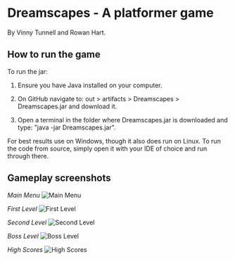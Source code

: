 # Dreamscapes - A platformer game
By Vinny Tunnell and Rowan Hart.

## How to run the game
To run the jar:

1. Ensure you have Java installed on your computer. 

2. On GitHub navigate to: out > artifacts > Dreamscapes > Dreamscapes.jar and download it. 

3. Open a terminal in the folder where Dreamscapes.jar is downloaded and type: "java -jar Dreamscapes.jar".

For best results use on Windows, though it also does run on Linux. 
To run the code from source, simply open it with your IDE of choice and run through there.

## Gameplay screenshots
*Main Menu*
![Main Menu](https://drive.google.com/uc?export=view&id=1nGQtInCwY5qDzeBOupqSraQPZOeVruCB)

*First Level*
![First Level](https://drive.google.com/uc?export=view&id=1d_GSaU37DDJ7_hj5sb-je2X-Ci7jtMfU)

*Second Level*
![Second Level](https://drive.google.com/uc?export=view&id=1OkCijs9M3t14qoBvQiihTbyGKJBDSWwH)

*Boss Level*
![Boss Level](https://drive.google.com/uc?export=view&id=1bZ6mT0WpqHewRT12hmwtTCBy8LRb4Hnj)

*High Scores*
![High Scores](https://drive.google.com/uc?export=view&id=1pdpi38yFawCr7OwLNcAp4Be1D6FXS3Yx)
